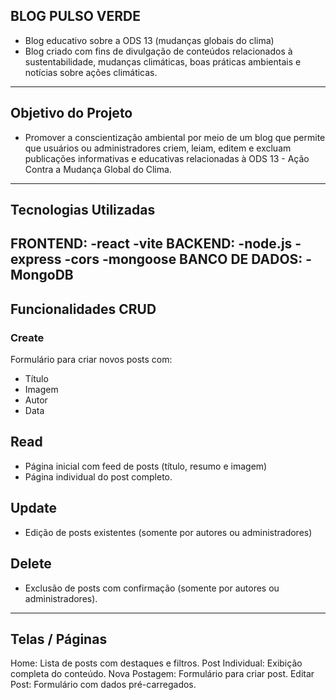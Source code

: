 ## BLOG PULSO VERDE
- Blog educativo sobre a ODS 13 (mudanças globais do clima)
- Blog criado com fins de divulgação de conteúdos relacionados à sustentabilidade, mudanças climáticas, boas práticas ambientais e notícias sobre ações climáticas.
---

## Objetivo do Projeto
- Promover a conscientização ambiental por meio de um blog que permite que usuários ou administradores criem, leiam, editem e excluam publicações informativas e educativas relacionadas à ODS 13 - Ação Contra a Mudança Global do Clima.
---
## Tecnologias Utilizadas
FRONTEND:
-react
-vite
BACKEND:
-node.js
-express
-cors
-mongoose
BANCO DE DADOS: 
-MongoDB
---
## Funcionalidades CRUD
### Create
Formulário para criar novos posts com:
- Título
- Imagem
- Autor
- Data

## Read
- Página inicial com feed de posts (título, resumo e imagem)
- Página individual do post completo.

## Update
- Edição de posts existentes (somente por autores ou administradores)

## Delete
- Exclusão de posts com confirmação (somente por autores ou administradores).

---

## Telas / Páginas
Home: Lista de posts com destaques e filtros.
Post Individual: Exibição completa do conteúdo.
Nova Postagem: Formulário para criar post.
Editar Post: Formulário com dados pré-carregados.





